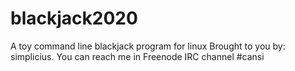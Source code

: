 # blackjack2020
A toy command line blackjack program for linux Brought to you by: simplicius.
You can reach me in Freenode IRC channel #cansi
